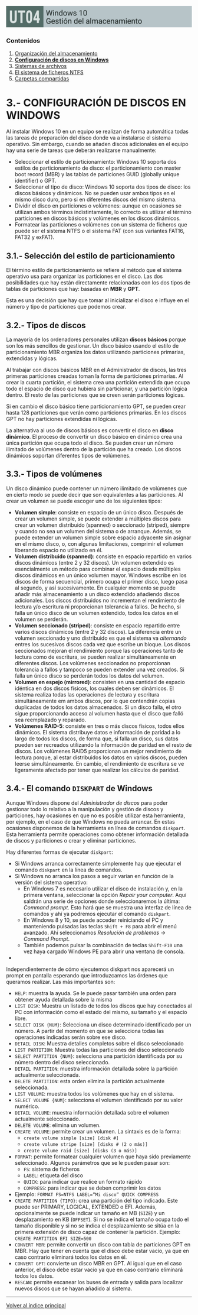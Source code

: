 <link rel="stylesheet" href="../styles.css">

![Carátula UT04](imgs/caratula_ut04.png)

### Contenidos

1. [Organización del almacenamiento](01_organización.md)
2. [**Configuración de discos en Windows**](02_configuración_discos.md)
3. [Sistemas de archivos](03_sistemas_archivos.md)
4. [El sistema de ficheros NTFS](04_ntfs.md)
5. [Carpetas compartidas](05_compartidas.md)


# 3.- CONFIGURACIÓN DE DISCOS EN WINDOWS

Al instalar Windows 10 en un equipo se realizan de forma automática todas las tareas de preparación del disco donde va a instalarse el sistema operativo. Sin embargo, cuando se añaden discos adicionales en el equipo hay una serie de tareas que deberán realizarse manualmente:

- Seleccionar el estilo de particionamiento: Windows 10 soporta dos estilos de particionamiento de disco: el particionamiento con master boot record (MBR) y las tablas de particiones GUID (globally unique identifier) o GPT.
- Seleccionar el tipo de disco: Windows 10 soporta dos tipos de disco: los discos básicos y dinámicos. No se pueden usar ambos tipos en el mismo disco duro, pero si en diferentes discos del mismo sistema.
- Dividir el disco en particiones o volúmenes: aunque en ocasiones se utilizan ambos términos indistintamente, lo correcto es utilizar el término particiones en discos básicos y volúmenes en los discos dinámicos.
- Formatear las particiones o volúmenes con un sistema de ficheros que puede ser el sistema NTFS o el sistema FAT (con sus variantes FAT16, FAT32 y exFAT).


## 3.1.- Selección del estilo de particionamiento

El término estilo de particionamiento se refiere al método que el sistema operativo usa para organizar las particiones en el disco. Las dos posibilidades que hay están directamente relacionadas con los dos tipos de tablas de particiones que hay: basadas en **MBR** y **GPT**.

Esta es una decisión que hay que tomar al inicializar el disco e influye en el número y tipo de particiones que podemos crear.

## 3.2.- Tipos de discos

La mayoría de los ordenadores personales utilizan **discos básicos** porque son los más sencillos de gestionar. Un disco básico usando el estilo de particionamiento MBR organiza los datos utilizando particiones primarias, extendidas y lógicas. 

Al trabajar con discos básicos MBR en el Administrador de discos, las tres primeras particiones creadas toman la forma de particiones primarias. Al crear la cuarta partición, el sistema crea una partición extendida que ocupa todo el espacio de disco que hubiera sin particionar, y una partición lógica dentro. El resto de las particiones que se creen serán particiones lógicas.
 
Si en cambio el disco básico tiene particionamiento GPT, se pueden crear hasta 128 particiones que verán como particiones primarias. En los discos GPT no hay particiones extendidas ni lógicas.
 
La alternativa al uso de discos básicos es convertir el disco en **disco dinámico**. El proceso de convertir un disco básico en dinámico crea una única partición que ocupa todo el disco. Se pueden crear un número ilimitado de volúmenes dentro de la partición que ha creado. Los discos dinámicos soportan diferentes tipos de volúmenes.


## 3.3.- Tipos de volúmenes

Un disco dinámico puede contener un número ilimitado de volúmenes que en cierto modo se puede decir que son equivalentes a las particiones. Al crear un volumen se puede escoger uno de los siguientes tipos:

- **Volumen simple**: consiste en espacio de un único disco. Después de crear un volumen simple, se puede extender a múltiples discos para crear un volumen distribuido (spanned) o seccionado (striped), siempre y cuando no sea un volumen del sistema o de arranque. Además, se puede extender un volumen simple sobre espacio adyacente sin asignar en el mismo disco, o, con algunas limitaciones, comprimir el volumen liberando espacio no utilizado en él.
- **Volumen distribuido (spanned)**: consiste en espacio repartido en varios discos dinámicos (entre 2 y 32 discos). Un volumen extendido es esencialmente un método para combinar el espacio desde múltiples discos dinámicos en un único volumen mayor. Windows escribe en los discos de forma secuencial, primero ocupa el primer disco, luego pasa al segundo, y así sucesivamente. En cualquier momento se puede añadir más almacenamiento a un disco extendido añadiendo discos adicionales. Los discos distribuidos no incrementan el rendimiento de lectura y/o escritura ni proporcionan tolerancia a fallos. De hecho, si falla un único disco de un volumen extendido, todos los datos en el volumen se perderán.
- **Volumen seccionado (striped)**: consiste en espacio repartido entre varios discos dinámicos (entre 2 y 32 discos). La diferencia entre un volumen seccionado y uno distribuido es que el sistema va _alternando_ entres los sucesivos discos cada vez que escribe un bloque. Los discos seccionados mejoran el rendimiento porque las operaciones tanto de lectura como de escritura, se pueden realizar simultáneamente en diferentes discos. Los volúmenes seccionados no proporcionan tolerancia a fallos y tampoco se pueden extender una vez creados. Si falla un único disco se perderán todos los datos del volumen.
- **Volumen en espejo (mirrored)**: consisten en una cantidad de espacio idéntica en dos discos físicos, los cuales deben ser dinámicos. El sistema realiza todas las operaciones de lectura y escritura simultáneamente em ambos discos, por lo que contendrán copias duplicadas de todos los datos almacenados. Si un disco falla, el otro sigue proporcionando acceso al volumen hasta que el disco que falló sea reemplazado y reparado.
- **Volúmenes RAID-5**: consiste en tres o más discos físicos, todos ellos dinámicos. El sistema distribuye datos e información de paridad a lo largo de todos los discos, de forma que, si falla un disco, sus datos pueden ser recreados utilizando la información de paridad en el resto de discos. Los volúmenes RAID5 proporcionan un mejor rendimiento de lectura porque, al estar distribuidos los datos en varios discos, pueden leerse simultáneamente. En cambio, el rendimiento de escritura se ve ligeramente afectado por tener que realizar los cálculos de paridad.


## 3.4.- El comando `DISKPART` de Windows

Aunque Windows dispone del *Administrador de discos* para poder gestionar todo lo relativo a la manipulación y gestión de discos y particiones, hay ocasiones en que no es posible utilizar esta herramienta, por ejemplo, en el caso de que Windows no pueda arrancar. En estas ocasiones disponemos de la herramienta en línea de comandos `diskpart`. Esta herramienta permite operaciones como obtener información detallada de discos y particiones o crear y eliminar particiones.

Hay diferentes formas de ejecutar `diskpart`:

- Si Windows arranca correctamente simplemente hay que ejecutar el comando `diskpart` en la línea de comandos.
- Si Windows no arranca los pasos a seguir varían en función de la versión del sistema operativo:
   - En Windows 7 es necesario utilizar el disco de instalación y, en la primera ventana, seleccionar la opción *Repair your computer*. Aquí saldrán una serie de opciones donde seleccionaremos la última: *Command prompt*. Esto hará que se muestra una interfaz de línea de comandos y ahí ya podremos ejecutar el comando `diskpart`.
   - En Windows 8 y 10, se puede acceder reiniciando el PC y manteniendo pulsadas las teclas `Shift + F8` para abrir el menú avanzado. Ahí seleccionamos *Resolución de problemas -> Command Prompt*.
   - También podemos pulsar la combinación de teclas `Shift-F10` una vez haya cargado Windows PE para abrir una ventana de consola.
- 
Independientemente de cómo ejecutemos diskpart nos aparecerá un prompt en pantalla esperando que introduzcamos las órdenes que queramos realizar. Las más importantes son:

- `HELP`: muestra la ayuda. Se le puede pasar también una orden para obtener ayuda detallada sobre la misma
- `LIST DISK`: Muestra un listado de todos los discos que hay conectados al PC con información como el estado del mismo, su tamaño y el espacio libre.
- `SELECT DISK {NUM}`: Selecciona un disco determinado identificado por un número. A partir del momento en que se selecciona todas las operaciones indicadas serán sobre ese disco.
- `DETAIL DISK`: Muestra detalles completos sobre el disco seleccionado
- `LIST PARTITION`: Muestra todas las particiones del disco seleccionado
- `SELECT PARTITION {NUM}`: selecciona una partición identificada por su número dentro del disco seleccionado.
- `DETAIL PARTITION`: muestra información detallada sobre la partición actualmente seleccionada.
- `DELETE PARTITION`: esta orden elimina la partición actualmente seleccionada.
- `LIST VOLUME`: muestra todos los volúmenes que hay en el sistema.
- `SELECT VOLUME {NUM}`: selecciona el volumen identificado por su valor numérico.
- `DETAIL VOLUME`: muestra información detallada sobre el volumen actualmente seleccionado.
- `DELETE VOLUME`: elimina un volumen.
- `CREATE VOLUME`: permite crear un volumen. La sintaxis es de la forma:
   - `create volume simple [size] [disk #]`
   - `create volume stripe [size] [disks # (2 o más)]`
   - `create volume raid [size] [disks (3 o más)]`
- `FORMAT`: permite formatear cualquier volumen que haya sido previamente seleccionado. Algunos parámetros que se le pueden pasar son:
   - `FS`: sistema de ficheros
   - `LABEL`: etiqueta del disco
   - `QUICK`: para indicar que realice un formato rápido
   - `COMPRESS`: para indicar que se deben comprimir los datos
- Ejemplo: `FORMAT FS=NTFS LABEL=”Mi disco” QUICK COMPRESS`
- `CREATE PARTITION {TIPO}`: crea una partición del tipo indicado. Este puede ser PRIMARY, LOGICAL, EXTENDED o EFI. Además, opcionalmente se puede indicar un tamaño en MB (`SIZE`) y un desplazamiento en KB (`OFFSET`). Si no se indica el tamaño ocupa todo el tamaño disponible y si no se indica el desplazamiento se sitúa en la primera extensión de disco capaz de contener la partición. Ejemplo: `CREATE PARTITION EFI SIZE=500` 
- `CONVERT MBR`: permite convertir un disco con tabla de particiones GPT en MBR. Hay que tener en cuenta que el disco debe estar vacío, ya que en caso contrario eliminará todos los datos en él.
- `CONVERT GPT`: convierte un disco MBR en GPT. Al igual que en el caso anterior, el disco debe estar vacío ya que en caso contrario eliminará todos los datos.
- `RESCAN`: permite escanear los buses de entrada y salida para localizar nuevos discos que se hayan añadido al sistema.





***
[Volver al índice principal](index_UT04.md)